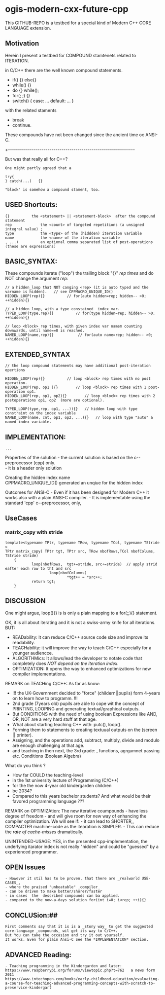 # ogis-modern-cxx-future-cpp #
This GITHUB-REPO is a testbed for a special kind of Modern C++ CORE LANGUAGE  extension.

## Motivation ##
Herein I present a testbed for  COMPOUND stamtenets  related to ITERATION.

in C/C++ there are the well known compound statements.
 - if(<cond>) {} else{}
 - while(<cond>) {}
 - do {} while(<cond>);
 - for(<decl>; <cond>;<expr>) {}
 - switch(<expr>) { case: ... default: ... }

with the related staments
 - break
 - continue.
 
 These compounds have not been changed since the ancient time oc ANSI-C.
 
 +----------------------------------------------------------------
 
But was that really all for C++?

	One might partly agreed that a 

 	try{
 	} catch(...)   {}
 
	"block" is somehow a compound stament, too.

## USED Shortcuts: ##
	{}			the <statement> || <statement-block>  after the compound statement
	rep    			the <count> of targeted repetitions (a unsigned integral value) ;
	type			the <type> of the (hiddden) iteration variable
	name			the <name> of the iteration variable
	, ...) 			an optional comma separated list of post-operations (these are expressions)
		
## BASIC_SYNTAX: ##	
These compounds iterate ("loop") the trailing block "{}" _rep times_ and do NOT change the argument _rep_:

 	// a hidden_loop that NOT canging <rep> (it is auto typed and the varname is hidden).	// see CPPMACRO_UNIQUE_ID()
	HIDDEN_LOOP(rep){}			// for(auto hidden=rep; hidden-- >0; ++hidden){}   
	
	// a hidden_loop, with a type constained  index var.
	TYPED_LOOP(type,rep){} 			// for(type hidden=rep; hidden-- >0; ++hidden){}   
	
	// loop <block> rep times, with given index var namem counting downwards, until name==0 is reached.
	NAMED_LOOP(name,rep){} 			 // for(auto name=rep; hidden-- >0; ++hidden){}     
	
## EXTENDED_SYNTAX ##
	// the loop compound statements may have additional post-iteration opertions
	
	HIDDEN_LOOP(rep){}			// loop <block> rep times with no post operation.
	HIDDEN_LOOP(rep, op1 ){}		// loop <block> rep times with 1 post-operation op1.
	HIDDEN_LOOP(rep, op1, op2){}		// loop <block> rep times with 2 postoperations op1, op2  (more are optional).

	TYPED_LOOP(type,rep, op1, ...)){}	// hidden loop with type constraint on the index variable
	NAMED_LOOP(name, cnt, op1, op2, ...){}   // loop with type "auto" a named index variable.	

## IMPLEMENTATION: ##
    ...
Properties of the solution 
	- the current solution is based on the c--preprocessor (cpp) only.	
	- it is a header only solution
	
Creating the hidden index name  
	CPPMACRO_UNIQUE_ID()   generated an unqiue for the hidden index
	
Outcomes for ANSI-C
	- Even if it has been designed for Modern C++ it works also with a plain ANSI-C compiler.
	- It is implementable using the standard 'cpp' c--preprocessor, only,
	
## UseCases ##
### matrix_copy with stride ###
	template<typename TPtr, typename TRow, typename TCol, typename TStride >
	TPtr matrix_copy( TPtr tgt, TPtr src, TRow nbofRows,TCol nbofColums, TStride stride)
        {
                loop(nbofRows,  tgt+=stride, src+=stride)  // apply strid eafter each row to tht and src
                        loop(nbofColumms)
                             	*tgt++ = *src++;
                return tgt;
        }

## DISCUSSION ##
 One might argue, loop(){} is is only a plain mapping to a for(;;){} statement.
 
 OK, it is all about iterating and it is not a swiss-army knife for all iterations.
 BUT:
 - READability:  It can reduce C/C++ source code size and improve its readability.
 - TEACHability: it will improve the way to teach C/C++  especially for a younger audiencce.
 - ALGORITHMics: It allows/lead  the developer to notate code that completely does _NOT depend on the iteration index_.
 - OPTIMIZATION: It opens the way to enhanced optimizations for new compiler implementations.

REMARK on TEACHing C/C++: As far as  know:
  - !!! the UK-Government decided to "force" (childern||pupils) form 4-years on to learn how to programm. !!!
  - 2nd grade (7years old) pupils are able to cope wit the concept of PRINTING, LOOPING and generating textual/graphical outputs.
  - But CONDITIONS with the need of using boolean Expressions like AND, OR, NOT are a very hard stuff at  that age. 
  - What about starting teaching C++ with:  putc(), loop().
  - Forming them to statements to creating textuual outputs on the (screen || printer).
  - Assigning, and the operations add, subtract, multiply, divide and modulo are enough challenging  at that age.
  - and teaching in then next, the 3rd grade: , functions, agrgumnet passing etc. Conditions (Boolean Algebra) 
  
  What do you think  ?
   - How far COULD the teaching-level 
   - in the 1st university lecture of Programming (C/C++) 
   - for the the now 4-year old kindergarden children
   - be 2034?
   - Compared to this years bachelor students?
  And what would be their favored programming language ???
    
REMARK on OPTIMIZAtion:
The new iterative coumpounds 
	- have less degree of freedom
	- and will give room for new way of enhancing the compiler optimization.
We will see if:
 	- it can lead to SHORTER,, COMPACTER machine-code as the itearation is SIMPLER.
	- This can reduce the _rate of cache-misses_ dramatically.

UNINTENDED-USAGE:
	YES, in the presented cpp-implementation,
	the underlying itarator index <rep> is not really "hidden" and could be "guessed" by a experienced programmer.

## OPEN Issues ##
	- However it stil has to be proven, that there are _realworld USE-CASES_,
	- where the praised "unbeatable" _compiler_ 
	- can be driven to make better/shorer/faster
	- in cases  the  described compounds can ba applied.
	- compared to the now-a-days solution for(int i=0; i<rep; ++i){}
  
## CONCLUSion:##
	First comments say that it is is a _stony way_ to get the suggested  core-language _compounds_ wil get its way to C/C++. 
	But You can take the occasion and try it out yourself. 
	It works. Even for plain Ansi-C See the *IMPLEMENTATION* section.

## ADVANCED Reading: ##
	- Teaching programming in the Kindergarden and later:
 	https://www.raspberrypi.org/forums/viewtopic.php?t=762   a news form 2011 
 	https://www.intechopen.com/books/early-childhood-education/evaluating-a-course-for-teaching-advanced-programming-concepts-with-scratch-to-preservice-kindergart


 
	
